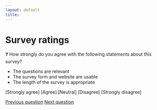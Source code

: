 ```yaml
---
layout: default
title: 
---
```


# Survey ratings

:question: How strongly do you agree with the following statements about this survey?

- The questions are relevant					
- The survey form and website are usable					
- The length of the survey is appropriate

[Strongly agree] [Agree] [Neutral] [Disagree] [Strongly disagree]

[Previous question](./H_1_previous_surveys.html)
[Next question](./H_3_private_feedback.html)